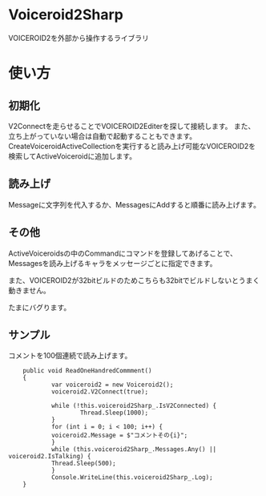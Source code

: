 # Voiceroid2Sharp
VOICEROID2を外部から操作するライブラリ

# 使い方
## 初期化
V2Connectを走らせることでVOICEROID2Editerを探して接続します。
また、立ち上がっていない場合は自動で起動することもできます。
CreateVoiceroidActiveCollectionを実行すると読み上げ可能なVOICEROID2を検索してActiveVoiceroidに追加します。
## 読み上げ
Messageに文字列を代入するか、MessagesにAddすると順番に読み上げます。
## その他
ActiveVoiceroidsの中のCommandにコマンドを登録してあげることで、Messagesを読み上げるキャラをメッセージごとに指定できます。

また、VOICEROID2が32bitビルドのためこちらも32bitでビルドしないとうまく動きません。


たまにバグります。

## サンプル
コメントを100個連続で読み上げます。
        
        public void ReadOneHandredCommment()
        {
                var voiceroid2 = new Voiceroid2();
                voiceroid2.V2Connect(true);
                
                while (!this.voiceroid2Sharp_.IsV2Connected) {
                        Thread.Sleep(1000);
                }
                for (int i = 0; i < 100; i++) {
                voiceroid2.Message = $"コメントその{i}";
                }
                while (this.voiceroid2Sharp_.Messages.Any() || voiceroid2.IsTalking) {
                Thread.Sleep(500);
                }
                Console.WriteLine(this.voiceroid2Sharp_.Log);
        }

